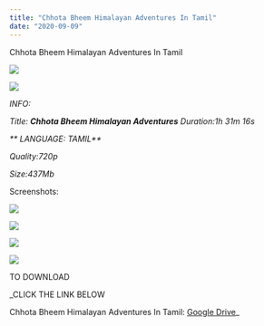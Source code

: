 ```yaml
---
title: "Chhota Bheem Himalayan Adventures In Tamil"
date: "2020-09-09"
---
```


 Chhota Bheem Himalayan Adventures In Tamil

  

![](https://1.bp.blogspot.com/-XaP-HUESUt0/X1jAEgsmQlI/AAAAAAAAAdQ/nAPVCq5JLIgE7fsJ8JzPo831pG9bvC5zwCLcBGAsYHQ/w625-h243/vlcsnap-2020-09-09-17h09m52s502.png)

![](https://1.bp.blogspot.com/-bKlp0zRk8h0/X1jApkT4ezI/AAAAAAAAAdY/wO0ys2HpAM0ED3M0E19KwvDjfJtfHIOcgCLcBGAsYHQ/w625-h243/vlcsnap-2020-09-09-17h16m03s453.png)

  

 _INFO:_

_Title:_  **_Chhota Bheem Himalayan Adventures_** _Duration:1h 31m 16s_

 _** LANGUAGE: TAMIL**_

_Quality:720p_

_Size:437Mb_

Screenshots:

![](https://1.bp.blogspot.com/-Gmc0rAzvNQI/X1jBjS8YbzI/AAAAAAAAAdw/n9L-3QeSL5A4uuJ4wni9UffeCBg_9pzegCLcBGAsYHQ/w500-h194/vlcsnap-2020-09-09-17h16m17s015.png)

![](https://1.bp.blogspot.com/-fc0yGu2LN_g/X1jBih4NeEI/AAAAAAAAAdk/O-BOCHgIaJsg8cVTo-lZhZthu6a5sw6KgCLcBGAsYHQ/w500-h194/vlcsnap-2020-09-09-17h15m49s334.png)

![](https://1.bp.blogspot.com/-OzRE9nZVie0/X1jBilkeccI/AAAAAAAAAds/yEEdBMsVEIoUJ1iIlPEzc3CmEObHjjwzQCLcBGAsYHQ/w500-h194/vlcsnap-2020-09-09-17h15m39s738.png)

![](https://1.bp.blogspot.com/-_Tu3g1EYZAE/X1jBipT7XyI/AAAAAAAAAdo/SoRtzh_7RLkQfDQamP9LCxODzmjZ0elPgCLcBGAsYHQ/w500-h194/vlcsnap-2020-09-09-17h15m30s748.png)

  TO DOWNLOAD

_CLICK THE LINK BELOW

 Chhota Bheem Himalayan Adventures In Tamil: [Google Drive](https://drive.google.com/file/d/1vF3yiPifRxFiFuFiYWPVALf8NH2_pJYQ/view?usp=sharing)_
